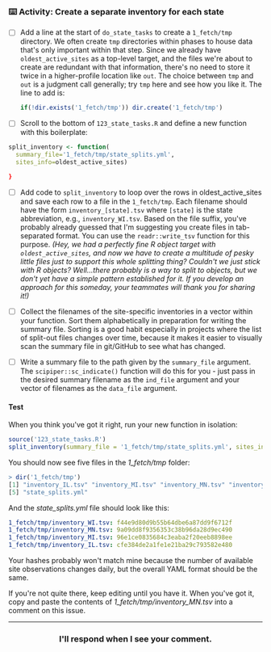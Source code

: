 ### :keyboard: Activity: Create a separate inventory for each state

- [ ] Add a line at the start of `do_state_tasks` to create a `1_fetch/tmp` directory. We often create `tmp` directories within phases to house data that's only important within that step. Since we already have `oldest_active_sites` as a top-level target, and the files we're about to create are redundant with that information, there's no need to store it twice in a higher-profile location like `out`. The choice between `tmp` and `out` is a judgment call generally; try `tmp` here and see how you like it. The line to add is:
  ```r
  if(!dir.exists('1_fetch/tmp')) dir.create('1_fetch/tmp')
  ```

- [ ] Scroll to the bottom of `123_state_tasks.R` and define a new function with this boilerplate:
```r
split_inventory <- function(
  summary_file='1_fetch/tmp/state_splits.yml',
  sites_info=oldest_active_sites)

}
```

- [ ] Add code to `split_inventory` to loop over the rows in oldest_active_sites and save each row to a file in the `1_fetch/tmp`. Each filename should have the form `inventory_[state].tsv` where `[state]` is the state abbreviation, e.g., `inventory_WI.tsv`. Based on the file suffix, you've probably already guessed that I'm suggesting you create files in tab-separated format. You can use the `readr::write_tsv` function for this purpose.
  _(Hey, we had a perfectly fine R object target with `oldest_active_sites`, and now we have to create a multitude of pesky little files just to support this whole splitting thing? Couldn't we just stick with R objects? Well...there probably is a way to split to objects, but we don't yet have a simple pattern established for it. If you develop an approach for this someday, your teammates will thank you for sharing it!)_

- [ ] Collect the filenames of the site-specific inventories in a vector within your function. Sort them alphabetically in preparation for writing the summary file. Sorting is a good habit especially in projects where the list of split-out files changes over time, because it makes it easier to visually scan the summary file in git/GitHub to see what has changed.

- [ ] Write a summary file to the path given by the `summary_file` argument. The `scipiper::sc_indicate()` function will do this for you - just pass in the desired summary filename as the `ind_file` argument and your vector of filenames as the `data_file` argument.

#### Test

When you think you've got it right, run your new function in isolation:
```r
source('123_state_tasks.R')
split_inventory(summary_file = '1_fetch/tmp/state_splits.yml', sites_info = scmake('oldest_active_sites'))
```

You should now see five files in the *1_fetch/tmp* folder:
```r
> dir('1_fetch/tmp')
[1] "inventory_IL.tsv" "inventory_MI.tsv" "inventory_MN.tsv" "inventory_WI.tsv"
[5] "state_splits.yml"
```

And the *state_splits.yml* file should look like this:
```yml
1_fetch/tmp/inventory_WI.tsv: f44e9d80d9b55b64dbe6a87dd9f6712f
1_fetch/tmp/inventory_MN.tsv: 9a09dd8f9356353c38b96da28d9ec490
1_fetch/tmp/inventory_MI.tsv: 96e1ce0835684c3eaba2f20eeb8898ee
1_fetch/tmp/inventory_IL.tsv: cfe384de2a1fe1e21ba29c793582e480
```
Your hashes probably won't match mine because the number of available site observations changes daily, but the overall YAML format should be the same.

If you're not quite there, keep editing until you have it. When you've got it, copy and paste the contents of *1_fetch/tmp/inventory_MN.tsv* into a comment on this issue.

<hr><h3 align="center">I'll respond when I see your comment.</h3>
